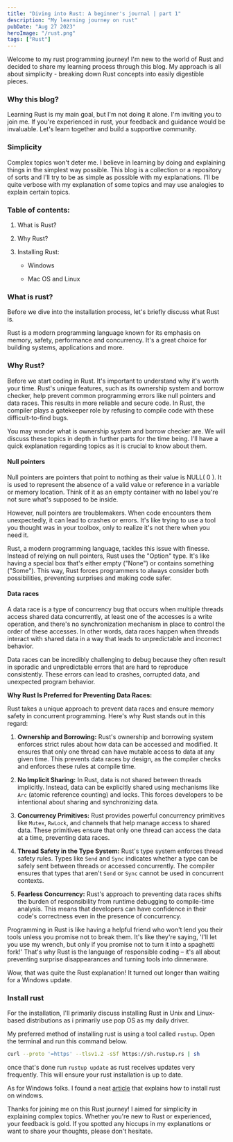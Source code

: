 ```yaml
---
title: "Diving into Rust: A beginner's journal | part 1"
description: "My learning journey on rust"
pubDate: "Aug 27 2023"
heroImage: "/rust.png"
tags: ["Rust"]
---
```


Welcome to my rust programming journey! I'm new to the world of Rust and decided to share my learning process through this blog. My approach is all about simplicity - breaking down Rust concepts into easily digestible pieces.

### Why this blog?

Learning Rust is my main goal, but I'm not doing it alone. I'm inviting you to join me. If you're experienced in rust, your feedback and guidance would be invaluable. Let's learn together and build a supportive community.

### Simplicity

Complex topics won't deter me. I believe in learning by doing and explaining things in the simplest way possible. This blog is a collection or a repository of sorts and I'll try to be as simple as possible with my explanations. I'll be quite verbose with my explanation of some topics and may use analogies to explain certain topics.

### Table of contents:

1. What is Rust?
    
2. Why Rust?
    
3. Installing Rust:
    
    * Windows
        
    * Mac OS and Linux
        

### **What is rust?**

Before we dive into the installation process, let's briefly discuss what Rust is.

Rust is a modern programming language known for its emphasis on memory, safety, performance and concurrency. It's a great choice for building systems, applications and more.

### Why Rust?

Before we start coding in Rust. It's important to understand why it's worth your time. Rust's unique features, such as its ownership system and borrow checker, help prevent common programming errors like null pointers and data races. This results in more reliable and secure code. In Rust, the compiler plays a gatekeeper role by refusing to compile code with these difficult-to-find bugs.

You may wonder what is ownership system and borrow checker are. We will discuss these topics in depth in further parts for the time being. I'll have a quick explanation regarding topics as it is crucial to know about them.

#### Null pointers

Null pointers are pointers that point to nothing as their value is NULL( 0 ). It is used to represent the absence of a valid value or reference in a variable or memory location. Think of it as an empty container with no label you're not sure what's supposed to be inside.

However, null pointers are troublemakers. When code encounters them unexpectedly, it can lead to crashes or errors. It's like trying to use a tool you thought was in your toolbox, only to realize it's not there when you need it.

Rust, a modern programming language, tackles this issue with finesse. Instead of relying on null pointers, Rust uses the "Option" type. It's like having a special box that's either empty ("None") or contains something ("Some"). This way, Rust forces programmers to always consider both possibilities, preventing surprises and making code safer.

#### Data races

A data race is a type of concurrency bug that occurs when multiple threads access shared data concurrently, at least one of the accesses is a write operation, and there's no synchronization mechanism in place to control the order of these accesses. In other words, data races happen when threads interact with shared data in a way that leads to unpredictable and incorrect behavior.

Data races can be incredibly challenging to debug because they often result in sporadic and unpredictable errors that are hard to reproduce consistently. These errors can lead to crashes, corrupted data, and unexpected program behavior.

**Why Rust Is Preferred for Preventing Data Races:**

Rust takes a unique approach to prevent data races and ensure memory safety in concurrent programming. Here's why Rust stands out in this regard:

1. **Ownership and Borrowing:** Rust's ownership and borrowing system enforces strict rules about how data can be accessed and modified. It ensures that only one thread can have mutable access to data at any given time. This prevents data races by design, as the compiler checks and enforces these rules at compile time.
    
2. **No Implicit Sharing:** In Rust, data is not shared between threads implicitly. Instead, data can be explicitly shared using mechanisms like `Arc` (atomic reference counting) and locks. This forces developers to be intentional about sharing and synchronizing data.
    
3. **Concurrency Primitives:** Rust provides powerful concurrency primitives like `Mutex`, `RwLock`, and channels that help manage access to shared data. These primitives ensure that only one thread can access the data at a time, preventing data races.
    
4. **Thread Safety in the Type System:** Rust's type system enforces thread safety rules. Types like `Send` and `Sync` indicates whether a type can be safely sent between threads or accessed concurrently. The compiler ensures that types that aren't `Send` or `Sync` cannot be used in concurrent contexts.
    
5. **Fearless Concurrency:** Rust's approach to preventing data races shifts the burden of responsibility from runtime debugging to compile-time analysis. This means that developers can have confidence in their code's correctness even in the presence of concurrency.
    

Programming in Rust is like having a helpful friend who won't lend you their tools unless you promise not to break them. It's like they're saying, 'I'll let you use my wrench, but only if you promise not to turn it into a spaghetti fork!' That's why Rust is the language of responsible coding – it's all about preventing surprise disappearances and turning tools into dinnerware.

Wow, that was quite the Rust explanation! It turned out longer than waiting for a Windows update.

### Install rust

For the installation, I'll primarily discuss installing Rust in Unix and Linux-based distributions as i primarily use pop OS as my daily driver.

My preferred method of installing rust is using a tool called `rustup`. Open the terminal and run this command below.

```bash
curl --proto '=https' --tlsv1.2 -sSf https://sh.rustup.rs | sh
```

once that's done run `rustup update` as rust receives updates very frequently. This will ensure your rust installation is up to date.

As for Windows folks. I found a neat [article](www.alpharithms.com/installing-rust-on-windows-403718) that explains how to install rust on windows.

Thanks for joining me on this Rust journey! I aimed for simplicity in explaining complex topics. Whether you're new to Rust or experienced, your feedback is gold. If you spotted any hiccups in my explanations or want to share your thoughts, please don't hesitate.
